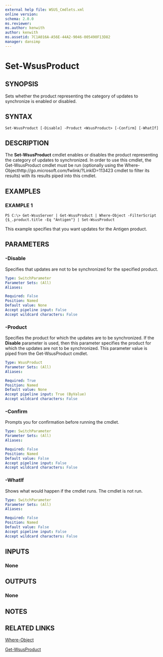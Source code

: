 ```yaml
---
external help file: WSUS_Cmdlets.xml
online version: 
schema: 2.0.0
ms.reviewer:
ms.author: kenwith
author: kenwith
ms.assetid: 7C1A016A-A56E-44A2-9046-005490F13D82
manager: dansimp
---
```


# Set-WsusProduct

## SYNOPSIS
Sets whether the product representing the category of updates to synchronize is enabled or disabled.

## SYNTAX

```
Set-WsusProduct [-Disable] -Product <WsusProduct> [-Confirm] [-WhatIf]
```

## DESCRIPTION
The **Set-WsusProduct** cmdlet enables or disables the product representing the category of updates to synchronized.
In order to use this cmdlet, the Get-WsusProduct cmdlet must be run (optionally using the Where-Objecthttp://go.microsoft.com/fwlink/?LinkID=113423 cmdlet to filter its results) with its results piped into this cmdlet.

## EXAMPLES

### EXAMPLE 1
```
PS C:\> Get-WsusServer | Get-WsusProduct | Where-Object -FilterScript {$_.product.title -Eq "Antigen"} | Set-WsusProduct
```

This example specifies that you want updates for the Antigen product.

## PARAMETERS

### -Disable
Specifies that updates are not to be synchronized for the specified product.

```yaml
Type: SwitchParameter
Parameter Sets: (All)
Aliases: 

Required: False
Position: Named
Default value: None
Accept pipeline input: False
Accept wildcard characters: False
```

### -Product
Specifies the product for which the updates are to be synchronized.
If the **Disable** parameter is used, then this parameter specifies the product for which the updates are not to be synchronized.
This parameter value is piped from the Get-WsusProduct cmdlet.

```yaml
Type: WsusProduct
Parameter Sets: (All)
Aliases: 

Required: True
Position: Named
Default value: None
Accept pipeline input: True (ByValue)
Accept wildcard characters: False
```

### -Confirm
Prompts you for confirmation before running the cmdlet.

```yaml
Type: SwitchParameter
Parameter Sets: (All)
Aliases: 

Required: False
Position: Named
Default value: False
Accept pipeline input: False
Accept wildcard characters: False
```

### -WhatIf
Shows what would happen if the cmdlet runs.
The cmdlet is not run.

```yaml
Type: SwitchParameter
Parameter Sets: (All)
Aliases: 

Required: False
Position: Named
Default value: False
Accept pipeline input: False
Accept wildcard characters: False
```

## INPUTS

### None

## OUTPUTS

### None

## NOTES

## RELATED LINKS

[Where-Object](http://go.microsoft.com/fwlink/?LinkID=113423)

[Get-WsusProduct](./Get-WsusProduct.md)

